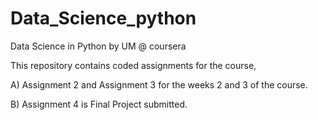 # Data_Science_python
Data Science in Python  by UM @ coursera

This repository contains coded assignments for the course,

A)  Assignment 2 and Assignment 3 for the weeks 2 and 3 of the course.

B)  Assignment 4 is Final Project submitted.
